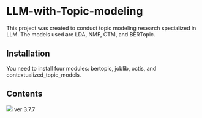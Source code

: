 # LLM-with-Topic-modeling
This project was created to conduct topic modeling research specialized in LLM. The models used are LDA, NMF, CTM, and BERTopic.

## Installation
You need to install four modules: bertopic, joblib, octis, and contextualized_topic_models.

## Contents
<img src="https://img.shields.io/badge/Python-3776AB?style=plastic&logo=Python&logoColor=white">
ver 3.7.7

